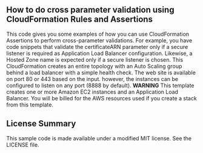 ## How to do cross parameter validation using CloudFormation Rules and Assertions

This code gives you some examples of how you can use CloudFormation Assertions to perform cross-parameter validations. For example, you have code snippets that validate the certificateARN parameter only if a secure listener is required as Application Load Balancer configuration. Likewise, a Hosted Zone name is expected only if a secure listener is chosen. This CloudFormation creates an entire topology with an Auto Scaling group behind a load balancer with a simple health check. The web site is available on port 80 or 443 based on the input.  however, the instances can be configured to listen on any port (8888 by default). **WARNING** This template creates one or more Amazon EC2 instances and an Application Load Balancer. You will be billed for the AWS resources used if you create a stack from this template.


## License Summary

This sample code is made available under a modified MIT license. See the LICENSE file.
